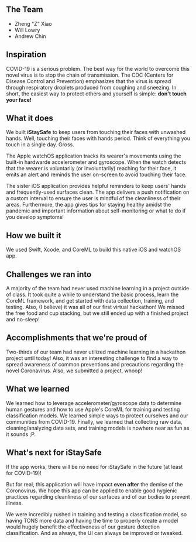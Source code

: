 ## The Team

- Zheng "Z" Xiao
- Will Lowry
- Andrew Chin

## Inspiration

COVID-19 is a serious problem. The best way for the world to overcome this novel virus is to stop the chain of transmission. The CDC (Centers for Disease Control and Prevention)  emphasizes that the virus is spread through respiratory droplets produced from coughing and sneezing. In short, the easiest way to protect others and yourself is simple: **don't touch your face!**

## What it does

We built **iStaySafe** to keep users from touching their faces with unwashed hands. Well, touching their faces with hands period. Think of everything you touch in a single day. Gross.

The Apple watchOS application tracks its wearer's movements using the built-in hardwarde accelerometer and gyroscope. When the watch detects that the wearer is voluntarily (or involuntarily) reaching for their face, it emits an alert and reminds the user on-screen to avoid touching their face.

The sister iOS application provides helpful reminders to keep users' hands and frequently-used surfaces clean. The app delivers a push notification on a custom interval to ensure the user is mindful of the cleanliness of their areas. Furthermore, the app gives tips for staying healthy amidst the pandemic and important information about self-monitoring or what to do if you develop symptoms!

## How we built it

We used Swift, Xcode, and CoreML to build this native iOS and watchOS app.

## Challenges we ran into

A majority of the team had never used machine learning in a project outside of class. It took quite a while to understand the basic process, learn the CoreML framework, and get started with data collection, training, and testing. Also, (I believe) it was all of our first virtual hackathon! We missed the free food and cup stacking, but we still ended up with a finished project and no-sleep!

## Accomplishments that we're proud of

Two-thirds of our team had never utilized machine learning in a hackathon project until today! Also, it was an interesting challenge to find a way to spread awareness of common preventions and precautions regarding the novel Coronavirus. Also, we submitted a project, whoop!

## What we learned

We learned how to leverage accelerometer/gyroscope data to determine human gestures and how to use Apple's CoreML for training and testing classification models. We learned simple ways to protect ourselves and our communities from COVID-19. Finally, we learned that collecting raw data, cleaning/analyzing data sets, and training models is nowhere near as fun as it sounds ;P.

## What's next for iStaySafe

If the app works, there will be no need for iStaySafe in the future (at least for COVID-19)!

But for real, this application will have impact **even after** the demise of the Coronovirus. We hope this app can be applied to enable good hygienic practices regarding cleanliness of our surfaces and of our bodies to prevent illness.

We were incredibly rushed in training and testing a classification model, so having TONS more data and having the time to properly create a model would hugely benefit the effectiveness of our gesture detection classification. And as always, the UI can always be improved or tweaked.
